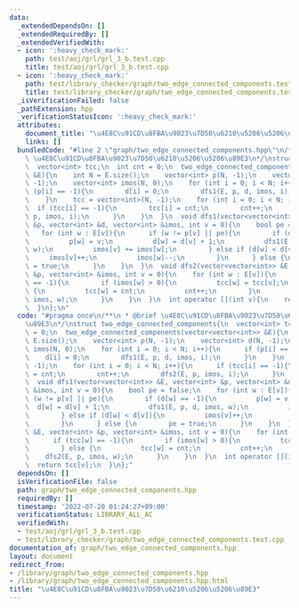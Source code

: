 ```yaml
---
data:
  _extendedDependsOn: []
  _extendedRequiredBy: []
  _extendedVerifiedWith:
  - icon: ':heavy_check_mark:'
    path: test/aoj/grl/grl_3_b.test.cpp
    title: test/aoj/grl/grl_3_b.test.cpp
  - icon: ':heavy_check_mark:'
    path: test/library_checker/graph/two_edge_connected_components.test.cpp
    title: test/library_checker/graph/two_edge_connected_components.test.cpp
  _isVerificationFailed: false
  _pathExtension: hpp
  _verificationStatusIcon: ':heavy_check_mark:'
  attributes:
    document_title: "\u4E8C\u91CD\u8FBA\u9023\u7D50\u6210\u5206\u5206\u89E3"
    links: []
  bundledCode: "#line 2 \"graph/two_edge_connected_components.hpp\"\n/**\n * @brief\
    \ \u4E8C\u91CD\u8FBA\u9023\u7D50\u6210\u5206\u5206\u89E3\n*/\nstruct two_edge_connected_components{\n\
    \  vector<int> tcc;\n  int cnt = 0;\n  two_edge_connected_components(vector<vector<int>>\
    \ &E){\n    int N = E.size();\n    vector<int> p(N, -1);\n    vector<int> d(N,\
    \ -1);\n    vector<int> imos(N, 0);\n    for (int i = 0; i < N; i++){\n      if\
    \ (p[i] == -1){\n        d[i] = 0;\n        dfs1(E, p, d, imos, i);\n      }\n\
    \    }\n    tcc = vector<int>(N, -1);\n    for (int i = 0; i < N; i++){\n    \
    \  if (tcc[i] == -1){\n        tcc[i] = cnt;\n        cnt++;\n        dfs2(E,\
    \ p, imos, i);\n      }\n    }\n  }\n  void dfs1(vector<vector<int>> &E, vector<int>\
    \ &p, vector<int> &d, vector<int> &imos, int v = 0){\n    bool pe = false;\n \
    \   for (int w : E[v]){\n      if (w != p[v] || pe){\n        if (d[w] == -1){\n\
    \          p[w] = v;\n          d[w] = d[v] + 1;\n          dfs1(E, p, d, imos,\
    \ w);\n          imos[v] += imos[w];\n        } else if (d[w] < d[v]){\n     \
    \     imos[v]++;\n          imos[w]--;\n        }\n      } else {\n        pe\
    \ = true;\n      }\n    }\n  }\n  void dfs2(vector<vector<int>> &E, vector<int>\
    \ &p, vector<int> &imos, int v = 0){\n    for (int w : E[v]){\n      if (tcc[w]\
    \ == -1){\n        if (imos[w] > 0){\n          tcc[w] = tcc[v];\n        } else\
    \ {\n          tcc[w] = cnt;\n          cnt++;\n        }\n        dfs2(E, p,\
    \ imos, w);\n      }\n    }\n  }\n  int operator [](int v){\n    return tcc[v];\n\
    \  }\n};\n"
  code: "#pragma once\n/**\n * @brief \u4E8C\u91CD\u8FBA\u9023\u7D50\u6210\u5206\u5206\
    \u89E3\n*/\nstruct two_edge_connected_components{\n  vector<int> tcc;\n  int cnt\
    \ = 0;\n  two_edge_connected_components(vector<vector<int>> &E){\n    int N =\
    \ E.size();\n    vector<int> p(N, -1);\n    vector<int> d(N, -1);\n    vector<int>\
    \ imos(N, 0);\n    for (int i = 0; i < N; i++){\n      if (p[i] == -1){\n    \
    \    d[i] = 0;\n        dfs1(E, p, d, imos, i);\n      }\n    }\n    tcc = vector<int>(N,\
    \ -1);\n    for (int i = 0; i < N; i++){\n      if (tcc[i] == -1){\n        tcc[i]\
    \ = cnt;\n        cnt++;\n        dfs2(E, p, imos, i);\n      }\n    }\n  }\n\
    \  void dfs1(vector<vector<int>> &E, vector<int> &p, vector<int> &d, vector<int>\
    \ &imos, int v = 0){\n    bool pe = false;\n    for (int w : E[v]){\n      if\
    \ (w != p[v] || pe){\n        if (d[w] == -1){\n          p[w] = v;\n        \
    \  d[w] = d[v] + 1;\n          dfs1(E, p, d, imos, w);\n          imos[v] += imos[w];\n\
    \        } else if (d[w] < d[v]){\n          imos[v]++;\n          imos[w]--;\n\
    \        }\n      } else {\n        pe = true;\n      }\n    }\n  }\n  void dfs2(vector<vector<int>>\
    \ &E, vector<int> &p, vector<int> &imos, int v = 0){\n    for (int w : E[v]){\n\
    \      if (tcc[w] == -1){\n        if (imos[w] > 0){\n          tcc[w] = tcc[v];\n\
    \        } else {\n          tcc[w] = cnt;\n          cnt++;\n        }\n    \
    \    dfs2(E, p, imos, w);\n      }\n    }\n  }\n  int operator [](int v){\n  \
    \  return tcc[v];\n  }\n};"
  dependsOn: []
  isVerificationFile: false
  path: graph/two_edge_connected_components.hpp
  requiredBy: []
  timestamp: '2022-07-20 01:24:27+09:00'
  verificationStatus: LIBRARY_ALL_AC
  verifiedWith:
  - test/aoj/grl/grl_3_b.test.cpp
  - test/library_checker/graph/two_edge_connected_components.test.cpp
documentation_of: graph/two_edge_connected_components.hpp
layout: document
redirect_from:
- /library/graph/two_edge_connected_components.hpp
- /library/graph/two_edge_connected_components.hpp.html
title: "\u4E8C\u91CD\u8FBA\u9023\u7D50\u6210\u5206\u5206\u89E3"
---
```

